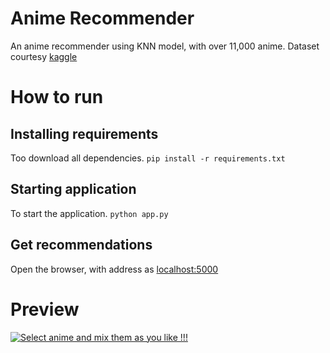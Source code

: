 # Anime Recommender

An anime recommender using KNN model, with over 11,000 anime. Dataset courtesy [kaggle](https://www.kaggle.com/CooperUnion/anime-recommendations-database)

# How to run

## Installing requirements
Too download all dependencies.
```pip install -r requirements.txt```

## Starting application
To start the application.
```python app.py```

## Get recommendations
Open the browser, with address as [localhost:5000](localhost:5000)

# Preview
[![Select anime and mix them as you like !!!](https://www.youtube.com/watch?v=179WuEiv84k/0.jpg)](https://www.youtube.com/watch?v=179WuEiv84k)